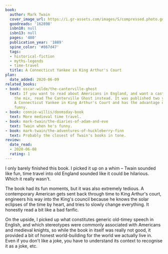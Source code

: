 ```yaml
---
book:
  author: Mark Twain
  cover_image_url: https://i.gr-assets.com/images/S/compressed.photo.goodreads.com/books/1348239402l/162898.jpg
  goodreads: '162898'
  isbn10: null
  isbn13: null
  pages: '480'
  publication_year: '1889'
  spine_color: '#867d47'
  tags:
  - historical-fiction
  - myths-legends
  - time-travel
  title: A Connecticut Yankee in King Arthur's Court
plan:
  date_added: 2020-06-09
related_books:
- book: oscar-wilde/the-canterville-ghost
  text: If you want to read about Americans in England, and want a castle thrown into
    the mix, read The Canterville Ghost instead. It was published two years before
    A Connecticut Yankee in King Arthur's Court and has the advantage of being actually
    funny.
- book: connie-willis/doomsday-book
  text: More medieval time travel.
- book: mark-twain/the-diaries-of-adam-and-eve
  text: Twain when he's funny.
- book: mark-twain/the-adventures-of-huckleberry-finn
  text: Probably the closest of Twain's books in tone.
review:
  date_read:
  - 2020-06-08
  rating: 1
---
```


I only barely finished this book. I picked it up on a whim – Twain sounded like fun, time travel into old England
sounded like it could be hilarious. Which it really wasn't.

The book had its fun moments, but it was also extremely tedious. A contemporary American gets sent back through time to
King Arthur's court, engineers his way into the King's council because he knows the solar eclipses of the time by heart,
and tries to slowly change everything. It honestly read a bit like a bad fanfic.

On the upside, I picked up what constitutes generic old-timey speech in English, and which stereotypes were commonly
associated with Americans and medieval knights, so while the book in itself was really not good, it provided a bit of
honest world-building for the world we actually live in. Even if you don't like a joke, you have to understand its
context to recognise it as a joke, etc.
